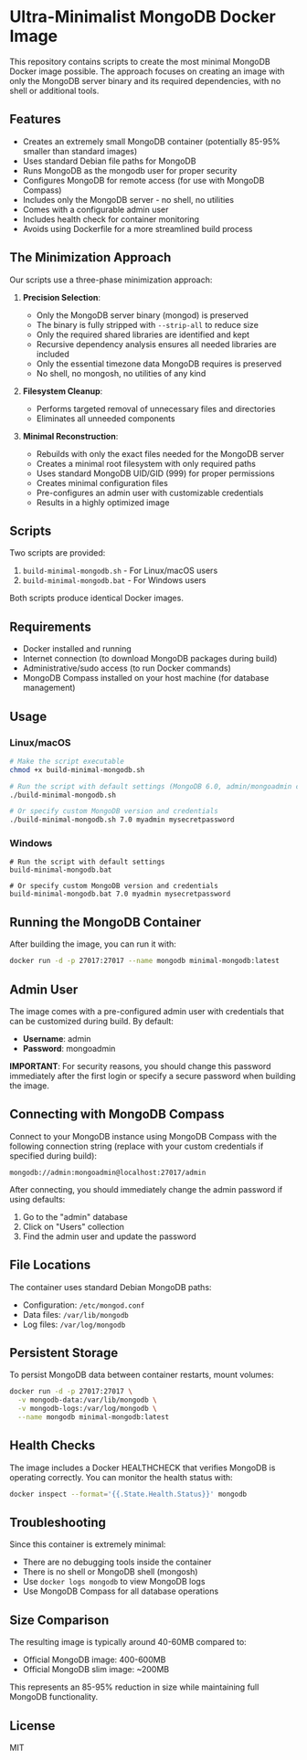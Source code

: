 # Ultra-Minimalist MongoDB Docker Image

This repository contains scripts to create the most minimal MongoDB Docker image possible. The approach focuses on creating an image with only the MongoDB server binary and its required dependencies, with no shell or additional tools.

## Features

- Creates an extremely small MongoDB container (potentially 85-95% smaller than standard images)
- Uses standard Debian file paths for MongoDB
- Runs MongoDB as the mongodb user for proper security
- Configures MongoDB for remote access (for use with MongoDB Compass)
- Includes only the MongoDB server - no shell, no utilities
- Comes with a configurable admin user
- Includes health check for container monitoring
- Avoids using Dockerfile for a more streamlined build process

## The Minimization Approach

Our scripts use a three-phase minimization approach:

1. **Precision Selection**:
   - Only the MongoDB server binary (mongod) is preserved
   - The binary is fully stripped with `--strip-all` to reduce size
   - Only the required shared libraries are identified and kept
   - Recursive dependency analysis ensures all needed libraries are included
   - Only the essential timezone data MongoDB requires is preserved
   - No shell, no mongosh, no utilities of any kind
   
2. **Filesystem Cleanup**:
   - Performs targeted removal of unnecessary files and directories
   - Eliminates all unneeded components
   
3. **Minimal Reconstruction**:
   - Rebuilds with only the exact files needed for the MongoDB server
   - Creates a minimal root filesystem with only required paths
   - Uses standard MongoDB UID/GID (999) for proper permissions
   - Creates minimal configuration files
   - Pre-configures an admin user with customizable credentials
   - Results in a highly optimized image

## Scripts

Two scripts are provided:

1. `build-minimal-mongodb.sh` - For Linux/macOS users
2. `build-minimal-mongodb.bat` - For Windows users

Both scripts produce identical Docker images.

## Requirements

- Docker installed and running
- Internet connection (to download MongoDB packages during build)
- Administrative/sudo access (to run Docker commands)
- MongoDB Compass installed on your host machine (for database management)

## Usage

### Linux/macOS

```bash
# Make the script executable
chmod +x build-minimal-mongodb.sh

# Run the script with default settings (MongoDB 6.0, admin/mongoadmin credentials)
./build-minimal-mongodb.sh

# Or specify custom MongoDB version and credentials
./build-minimal-mongodb.sh 7.0 myadmin mysecretpassword
```

### Windows

```batch
# Run the script with default settings
build-minimal-mongodb.bat

# Or specify custom MongoDB version and credentials
build-minimal-mongodb.bat 7.0 myadmin mysecretpassword
```

## Running the MongoDB Container

After building the image, you can run it with:

```bash
docker run -d -p 27017:27017 --name mongodb minimal-mongodb:latest
```

## Admin User

The image comes with a pre-configured admin user with credentials that can be customized during build. By default:

- **Username**: admin
- **Password**: mongoadmin

**IMPORTANT**: For security reasons, you should change this password immediately after the first login or specify a secure password when building the image.

## Connecting with MongoDB Compass

Connect to your MongoDB instance using MongoDB Compass with the following connection string (replace with your custom credentials if specified during build):

```
mongodb://admin:mongoadmin@localhost:27017/admin
```

After connecting, you should immediately change the admin password if using defaults:

1. Go to the "admin" database
2. Click on "Users" collection
3. Find the admin user and update the password

## File Locations

The container uses standard Debian MongoDB paths:

- Configuration: `/etc/mongod.conf`
- Data files: `/var/lib/mongodb`
- Log files: `/var/log/mongodb`

## Persistent Storage

To persist MongoDB data between container restarts, mount volumes:

```bash
docker run -d -p 27017:27017 \
  -v mongodb-data:/var/lib/mongodb \
  -v mongodb-logs:/var/log/mongodb \
  --name mongodb minimal-mongodb:latest
```

## Health Checks

The image includes a Docker HEALTHCHECK that verifies MongoDB is operating correctly. You can monitor the health status with:

```bash
docker inspect --format='{{.State.Health.Status}}' mongodb
```

## Troubleshooting

Since this container is extremely minimal:
- There are no debugging tools inside the container
- There is no shell or MongoDB shell (mongosh)
- Use `docker logs mongodb` to view MongoDB logs
- Use MongoDB Compass for all database operations

## Size Comparison

The resulting image is typically around 40-60MB compared to:
- Official MongoDB image: 400-600MB
- Official MongoDB slim image: ~200MB

This represents an 85-95% reduction in size while maintaining full MongoDB functionality.

## License

MIT